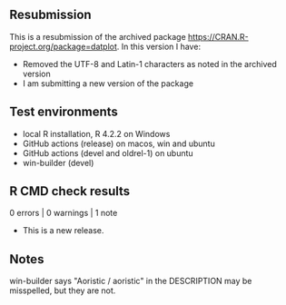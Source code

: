 ## Resubmission
This is a resubmission of the archived package https://CRAN.R-project.org/package=datplot. 
In this version I have:
  
* Removed the UTF-8 and Latin-1 characters as noted in the archived version
* I am submitting a new version of the package

## Test environments
* local R installation, R 4.2.2 on Windows
* GitHub actions (release) on macos, win and ubuntu
* GitHub actions (devel and oldrel-1) on ubuntu
* win-builder (devel)

## R CMD check results

0 errors | 0 warnings | 1 note

* This is a new release.

## Notes
win-builder says "Aoristic / aoristic" in the DESCRIPTION may be misspelled, 
but they are not. 
